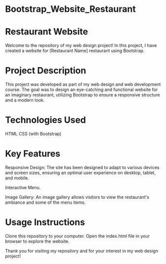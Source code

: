 # Bootstrap_Website_Restaurant

# Restaurant Website
Welcome to the repository of my web design project! In this project, I have created a website for [Restaurant Name] restaurant using Bootstrap.

# Project Description
This project was developed as part of my web design and web development course. The goal was to design an eye-catching and functional website for an imaginary restaurant, utilizing Bootstrap to ensure a responsive structure and a modern look.

# Technologies Used
HTML
CSS (with Bootstrap)

# Key Features
Responsive Design: The site has been designed to adapt to various devices and screen sizes, ensuring an optimal user experience on desktop, tablet, and mobile.

Interactive Menu.

Image Gallery: An image gallery allows visitors to view the restaurant's ambiance and some of the menu items.

# Usage Instructions
Clone this repository to your computer.
Open the index.html file in your browser to explore the website.

Thank you for visiting my repository and for your interest in my web design project!
